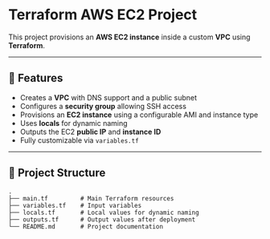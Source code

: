# Terraform AWS EC2 Project

This project provisions an **AWS EC2 instance** inside a custom **VPC** using **Terraform**.  

---

## 🚀 Features
- Creates a **VPC** with DNS support and a public subnet
- Configures a **security group** allowing SSH access
- Provisions an **EC2 instance** using a configurable AMI and instance type
- Uses **locals** for dynamic naming
- Outputs the EC2 **public IP** and **instance ID**
- Fully customizable via `variables.tf`

---

## 📂 Project Structure
```plaintext
.
├── main.tf         # Main Terraform resources
├── variables.tf    # Input variables
├── locals.tf       # Local values for dynamic naming
├── outputs.tf      # Output values after deployment
└── README.md       # Project documentation
